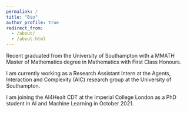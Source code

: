 ```yaml
---
permalink: /
title: "Bio"
author_profile: true
redirect_from: 
  - /about/
  - /about.html
---
```


Recent graduated from the University of Southampton with a MMATH Master of Mathematics degree in Mathematics with First Class Honours. 

I am currently working as a Research Assistant Intern at the Agents, Interaction and Complexity (AIC) research group at the University of Southampton. 

I am joining the AI4Healt CDT at the Imperial College London as a PhD student in AI and Machine Learning in October 2021.
